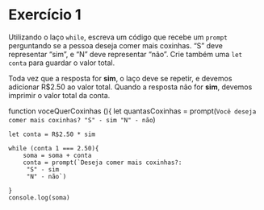 # Exercício 1

Utilizando o laço `while`, escreva um código que recebe um `prompt` perguntando se a pessoa deseja comer mais coxinhas. “S” deve representar “sim”, e “N” deve representar “não”. Crie também uma `let conta` para guardar o valor total.

Toda vez que a resposta for **sim**, o laço deve se repetir, e devemos adicionar R$2.50 ao valor total. Quando a resposta não for **sim**, devemos imprimir o valor total da conta.

function voceQuerCoxinhas (){
    let quantasCoxinhas = prompt(`Você deseja comer mais coxinhas?
    "S" - sim
    "N" - não`)

    let conta = R$2.50 * sim

    while (conta 1 === 2.50){
        soma = soma + conta
        conta = prompt(`Deseja comer mais coxinhas?:
         "S" - sim
         "N" - não`)

    }
    console.log(soma)
   